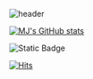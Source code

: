 ![header](https://capsule-render.vercel.app/api?type=cylinder&height=200&color=gradient&text=MJ입니다.&section=header&reversal=false&fontAlign=79)

[![MJ's GitHub stats](https://github-readme-stats.vercel.app/api?username=jmj617)](https://github.com/jmj617)



![Static Badge](https://img.shields.io/badge/python)

[![Hits](https://hits.seeyoufarm.com/api/count/incr/badge.svg?url=https%3A%2F%2Fgithub.com%2Fjmj617&count_bg=%232678A6&title_bg=%23555555&icon=staffbase.svg&icon_color=%23E7E7E7&title=hits&edge_flat=false)](https://hits.seeyoufarm.com)

